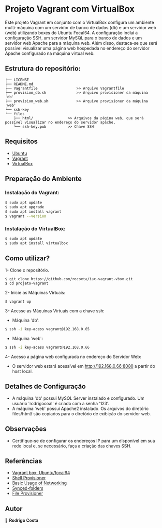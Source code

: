 # Projeto Vagrant com VirtualBox

Este projeto Vagrant em conjunto com o VirtualBox configura um ambiente multi-máquina com um servidor de banco de dados (db) e um servidor web (web) utilizando boxes do Ubuntu Focal64. A configuração inclui a configuração SSH, um servidor MySQL para o banco de dados e um servidor web Apache para a máquina web. Além disso, destaca-se que será possível visualizar uma página web hospedada no endereço do servidor Apache configurado na máquina virtual web.

## Estrutura do repositório:
```
├── LICENSE
├── README.md
├── Vagrantfile                  >> Arquivo Vagrantfile
├── provision_db.sh              >> Arquivo provisioner da máquina 'db'
├── provision_web.sh             >> Arquivo provisioner da máquina 'web'            
└── ssh-key      
└── files                
 	├── html/                >> Arquivos da página web, que será possível visualizar no endereço do servidor apache.
	└── ssh-key.pub          >> Chave SSH
```

## Requisitos
- [Ubuntu](https://ubuntu.com)
- [Vagrant](https://www.vagrantup.com/)
- [VirtualBox](https://www.virtualbox.org/)

## Preparação do Ambiente

### Instalação do Vagrant:

```bash
$ sudo apt update
$ sudo apt upgrade
$ sudo apt install vagrant
$ vagrant --version

```
### Instalação do VirtualBox:

```bash
$ sudo apt update
$ sudo apt install virtualbox
```
## Como utilizar?
1- Clone o repositório.
```bash
$ git clone https://github.com/rocoxta/iac-vagrant-vbox.git
$ cd projeto-vagrant
```
2- Inicie as Máquinas Virtuais:
```bash
$ vagrant up
```
3- Acesse as Máquinas Virtuais com a chave ssh:
- Máquina 'db':
```bash
$ ssh -i key-acess vagrant@192.168.0.65
```
- Máquina 'web':
```bash
$ ssh -i key-acess vagrant@192.168.0.66
```
4- Acesso a página web configurada no endereço do Servidor Web:
- O servidor web estará acessível em http://192.168.0.66:8080 a partir do host local.

## Detalhes de Configuração
- A máquina 'db' possui MySQL Server instalado e configurado. Um usuário 'rodrigocoal' é criado com a senha '123'.
- A máquina 'web' possui Apache2 instalado. Os arquivos do diretório files/html/ são copiados para o diretório de exibição do servidor web.

## Observações
- Certifique-se de configurar os endereços IP para um disponível em sua rede local e, se necessário, faça a criação das chaves SSH.

## Referências
- [Vagrant box: Ubuntu/focal64](https://app.vagrantup.com/ubuntu/boxes/focal64)
- [Shell Provisioner](https://developer.hashicorp.com/vagrant/docs/provisioning/shell)
- [Basic Usage of Networking](https://developer.hashicorp.com/vagrant/docs/networking/basic_usage)
- [Synced-folders](https://developer.hashicorp.com/vagrant/docs/synced-folders/basic_usage)
- [File Provisioner](https://developer.hashicorp.com/vagrant/docs/provisioning/file)
## Autor
👤 **Rodrigo Costa**
